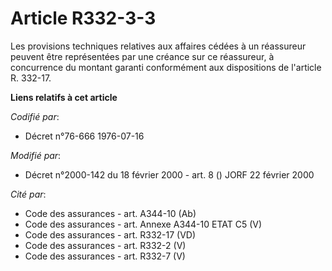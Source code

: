 # Article R332-3-3

Les provisions techniques relatives aux affaires cédées à un réassureur peuvent être représentées par une créance sur ce
réassureur, à concurrence du montant garanti conformément aux dispositions de l'article R. 332-17.

**Liens relatifs à cet article**

_Codifié par_:

  - Décret n°76-666 1976-07-16

_Modifié par_:

  - Décret n°2000-142 du 18 février 2000 - art. 8 () JORF 22 février 2000

_Cité par_:

  - Code des assurances - art. A344-10 (Ab)
  - Code des assurances - art. Annexe A344-10 ETAT C5 (V)
  - Code des assurances - art. R332-17 (VD)
  - Code des assurances - art. R332-2 (V)
  - Code des assurances - art. R332-7 (V)
